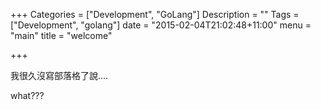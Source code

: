 +++
Categories = ["Development", "GoLang"]
Description = ""
Tags = ["Development", "golang"]
date = "2015-02-04T21:02:48+11:00"
menu = "main"
title = "welcome"

+++


我很久沒寫部落格了說....

what???
